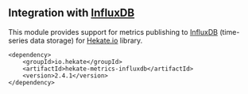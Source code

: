 ## Integration with [InfluxDB](https://github.com/influxdata/influxdb)
 
This module provides support for metrics publishing to [InfluxDB](https://www.influxdata.com) (time-series data storage)
for [Hekate.io](https://github.com/hekate-io/hekate) library.
 
 ```
 <dependency>
     <groupId>io.hekate</groupId>
     <artifactId>hekate-metrics-influxdb</artifactId>
     <version>2.4.1</version>
 </dependency>
 ```
